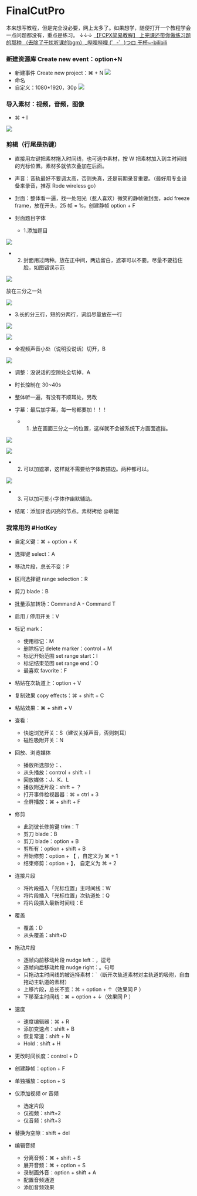 # FinalCutPro 

本来想写教程，但是完全没必要，网上太多了。如果想学，随便打开一个教程学会一点问题都没有，重点是练习。
↓↓↓
[【FCPX简易教程】 上完课还带你做练习题的那种 （去除了干扰听课的bgm）_哔哩哔哩 (゜-゜)つロ 干杯~-bilibili](https://www.bilibili.com/video/av13322032?from=search&seid=13748969167424375892)


### 新建资源库 Create new event：option+N
* 新建事件 Create new project：⌘ + N 
![](https://tva1.sinaimg.cn/large/006tNbRwly1g9fucglnhuj31c00u0qv7.jpg?imageView2/2/w/400)
* 命名
* 自定义：1080*1920，30p
![](https://tva1.sinaimg.cn/large/006tNbRwly1g9fugsqzglj31oe0u0npe.jpg?imageView2/2/w/400)


### 导入素材：视频，音频，图像
* ⌘ + I

![](https://tva1.sinaimg.cn/large/006tNbRwly1g9fulnftkbj31340u0x6p.jpg?imageView2/2/w/400)

  
### 剪辑（行尾是热键）
* 直接用左键把素材拖入时间线，也可选中素材，按 W 把素材加入到主时间线的光标位置。素材多就依次叠加在后面。

* 声音：音轨最好不要调太高，否则失真，还是前期录音重要。（最好用专业设备来录音，推荐 Rode wireless go）

* 封面：整体看一遍，找一处阳光（惹人喜欢）微笑的静帧做封面，add freeze frame，放在开头，25 帧 = 1s，创建静帧 option + F

* 封面题目字体
  * 1.添加题目

![](https://tva1.sinaimg.cn/large/006tNbRwly1g9fvdir22pj31di0u0npe.jpg?imageView2/2/w/400)

  *  2. 封面用过两种。放在正中间，两边留白，遮罩可以不要。尽量不要挡住脸，如图错误示范
 
![](https://tva1.sinaimg.cn/large/006tNbRwly1g9fvsqjau4j30es0qeqfp.jpg?imageView2/2/w/400)

放在三分之一处

![](https://tva1.sinaimg.cn/large/006tNbRwly1g9fweedhy2j30sm1eknpd.jpg?imageView2/2/w/400)

  * 3.长的分三行，短的分两行，词组尽量放在一行

![](https://tva1.sinaimg.cn/large/006tNbRwly1g9fvnsafdqj30ku112q46.jpg?imageView2/2/w/400)

![](https://tva1.sinaimg.cn/large/006tNbRwly1g9fvorcqalj30ku112t9o.jpg?imageView2/2/w/400)

* 全视频声音小处（说明没说话）切开，B

![](https://tva1.sinaimg.cn/large/006tNbRwly1g9fuqrk9bjj30u013b4qp.jpg?imageView2/2/w/400)

* 调整：没说话的空隙处全切掉，A 

* 时长控制在 30~40s

* 整体听一遍，有没有不顺耳处，另改

* 字幕：最后加字幕，每一句都要加！！！
  * 1. 放在画面三分之一的位置，这样就不会被系统下方画面遮挡。

![](https://tva1.sinaimg.cn/large/006tNbRwly1g9fw9w5l6hj30sk1ewqv5.jpg?imageView2/2/w/400)

![](https://tva1.sinaimg.cn/large/006tNbRwly1g9fw4w8999j30n01br4qp.jpg?imageView2/2/w/400)

  * 2. 可以加遮罩，这样就不需要给字体教描边。两种都可以。

![](https://tva1.sinaimg.cn/large/006tNbRwly1g9fwc78qq1j30sk1ewnpd.jpg?imageView2/2/w/400)

  * 3. 可以加可爱小字体作幽默辅助。

* 结尾：添加牙齿闪亮的节点。素材拷给 @萌姐


### 我常用的 #HotKey 
* 自定义键：⌘ + option + K

* 选择键 select：A

* 移动片段，总长不变：P

* 区间选择键 range selection：R

* 剪刀 blade：B

* 批量添加转场：Command A - Command T

* 启用 / 停⽤开关：V

* 标记 mark：
  * 使⽤标记：M
  * 删除标记 delete marker：control + M
  * 标记开始范围 set range start：I
  * 标记结束范围 set range end：O
  * 最喜欢 favorite：F

* 粘贴在次轨道上：option + V

* 复制效果 copy effects：⌘ + shift + C

* 粘贴效果：⌘ + shift + V

* 查看：
  * 快速浏览开关：S（建议关掉声音，否则刺耳）
  * 磁性吸附开关：N
  
* 回放、浏览媒体
  * 播放所选部分：、
  * 从头播放：control + shift + I 
  * 回放媒体：J、K、L
  * 播放附近片段：shift + ？
  * 打开事件检视器器：⌘ + ctrl + 3
  * 全屏播放：⌘ + shift + F 
  
* 修剪
  * 此消彼长修剪键 trim：T
  * 剪刀 blade：B
  * 剪刀 blade：option + B
  * 剪所有：option + shift + B
  * 开始修剪：option + 【 ，自定义为 ⌘ + 1
  * 结束修剪：option + 】， 自定义为 ⌘ + 2
  
* 连接片段
  * 将⽚段插入「光标位置」主时间线：W 
  * 将片段插入「光标位置」次轨道处：Q 
  * 将⽚段插入最新时间线：E 
  
* 覆盖
  * 覆盖：D
  * 从头覆盖：shift+D 
  
* 拖动片段
  * 逐帧向前移动片段 nudge left：，逗号
  * 逐帧向后移动片段 nudge right：。句号
  * 只拖动主时间线的被选择素材：`（断开次轨道素材对主轨道的吸附，自由拖动主轨道的素材）
  * 上移片段，总长不变：⌘ + option + ↑（效果同 P ）
  * 下移至主时间线：⌘ + option + ↓（效果同 P ）
  
* 速度
  * 速度编辑器：⌘ + R
  * 添加变速点：shift + B
  * 恢复常速：shift + N
  * Hold：shift + H
  
* 更改时间长度：control + D

* 创建静帧：option + F

* 单独播放：option + S 

* 仅添加视频 or 音频
  * 选定片段 
  * 仅视频：shift+2 
  * 仅⾳频：shift+3
  
* 替换为空隙：shift + del 

* 编辑⾳频
  * 分离音频：⌘ + shift + S
  * 展开音频：⌘ + option + S
  * 录制画外⾳：option + shift + A
  * 配置音频通道 
  * 添加音频效果


